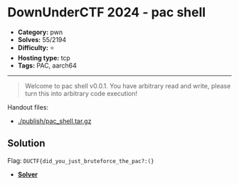# DownUnderCTF 2024 - pac shell

- **Category:** pwn
- **Solves:** 55/2194
- **Difficulty:** ⭐️
- **Hosting type:** tcp
- **Tags:** PAC, aarch64

---

> Welcome to pac shell v0.0.1. You have arbitrary read and write, please turn this into arbitrary code execution!


Handout files:

- [./publish/pac_shell.tar.gz](./publish/pac_shell.tar.gz)

## Solution

Flag: `DUCTF{did_you_just_bruteforce_the_pac?:(}`


- [**Solver**](./solve/solv.py)



